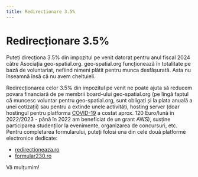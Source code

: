 ```yaml
---
title: Redirecționare 3.5%
---
```

# Redirecționare 3.5%

Puteți direcționa 3.5% din impozitul pe venit datorat pentru anul fiscal 2024 către Asociația geo-spatial.org. geo-spatial.org funcționează în totalitate pe bază de voluntariat, nefiind nimeni plătit pentru munca desfășurată. Asta nu înseamnă însă că nu avem cheltuieli.

Redirecționarea celor 3.5% din impozitul pe venit ne poate ajuta să reducem povara financiară de pe membrii board-ului geo-spatial.org (pe lîngă faptul că muncesc voluntar pentru geo-spatial.org, sunt obligați și la plata anuală a unei cotizații) sau pentru a extinde unele activități, hosting server (doar hostingul pentru platforma [COVID-19](https://covid19.geo-spatial.org/) a costat aprox. 120 Euro/lună în 2022/2023 - până în 2022 am beneficiat de un grant AWS), susține participarea studenților la evenimente, organizarea de concursuri, etc. Pentru completarea formularului, puteți folosi una din cele două platforme electronice dedicate:

* [redirectioneaza.ro](https://redirectioneaza.ro/geo-spatial-org)
* [formular230.ro](https://formular230.ro/asociatia-geo-spatial-org)

Vă mulțumim!
